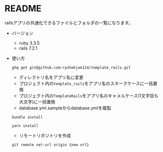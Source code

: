 # README

railsアプリの共通化できるファイルとフォルダの一覧になります。

* バージョン
  * ruby 3.3.5
  * rails 7.2.1
  
* 使い方
  ```
  ghq get git@github.com:ryohakjae114/template_rails.git
  ```
  * ディレクトリ名をアプリ名に変更
  * プロジェクト内の`template_rails`をアプリ名のスネークケースに一括置換
  * プロジェクト内の`TemplateRails`をアプリ名のキャメルケース(1文字目も大文字)に一括置換
  * database.yml.sampleからdatabase.ymlを複製
  ```
  bundle install
  ```
  ```
  yarn install
  ```
  * リモートリポジトリを作成
  ```
  git remote set-url origin {new url}
  ```
